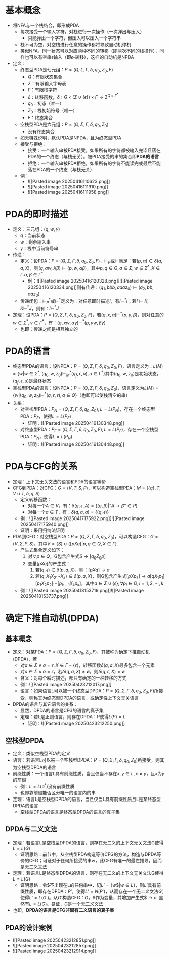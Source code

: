 # 基本概念
- 将NFA与一个栈结合，即形成PDA
	- 每次接受一个输入字符，对栈进行一次操作（一次弹出与压入）
		- 只能弹出一个字符，但压入可以压入一个字符串
	- 栈不可为空，对空栈进行任意的操作都将导致自动机停机
	- 类似NFA，同一状态可以对应两种不同的转移（即两次不同的栈操作），同样也可以有空串$\epsilon$输入（即$\epsilon$-转移），这样的自动机是NPDA
- 定义：
	- 终态型PDA是七元组：$P=(Q,\Sigma,\Gamma,\delta,q_0,Z_0,F)$
		- $Q$：有限状态集合
		- $\Sigma$：有限输入字母表
		- $\Gamma$：有限栈字符
		- $\delta$：转移函数，$\delta:Q\times (\Sigma\cup\{\epsilon\})\times\Gamma\rightarrow 2^{Q\times\Gamma^*}$
		- $q_0$：初态（唯一）
		- $Z_0$：栈初始符号（唯一）
		- $F$：终态集合
	- 空栈型PDA是六元组：$P=(Q,\Sigma,\Gamma,\delta,q_0,Z_0)$
		- 没有终态集合
	- 如无特殊说明，默认PDA是NPDA，且为终态型PDA
	- 接受与拒绝：
		- 接受：一个输入串被PDA接受，如果所有的字符都被输入完毕且落在PDA的一个终态（与栈无关）。被PDA接受的串的集合即**PDA的语言**
		- 拒绝：一个输入串被PDA拒绝，如果所有的字符不能读完或最后不能落在PDA的一个终态（与栈无关）
	- 例：
		- ![[Pasted image 20250416110623.png]]
		- ![[Pasted image 20250416111910.png]]
		- ![[Pasted image 20250416111958.png]]
# PDA的即时描述
- 定义：三元组：$(q,w,\gamma)$
	- $q$：当前状态
	- $w$：剩余输入串
	- $\gamma$：栈中当前符号串
- 传递：
	- 定义：设PDA：$P=(Q,\Sigma,\Gamma,\delta,q_0,Z_0,F)$，$\vdash_P$或$\vdash$满足：若$(p,\alpha)\in\delta(q,a,X)$，则$(q,aw,X\beta)\vdash(p,w,\alpha\beta)$，其中$p,q\in Q,a\in \Sigma,w\in \Sigma^*,X\in \Gamma.\alpha,\beta\in\Gamma^*$
		- 例：![[Pasted image 20250416120328.png]]![[Pasted image 20250416120334.png]]则有传递：$(q_1,bbb,aaaz_0)\vdash(q_2,bb,aaz_0)$
	- 传递闭包：$\vdash_P^*$或$\vdash^*$定义为：对任意即时描述$I$，有$I\vdash^*I$；若$I\vdash K,K\vdash^*J$，则有：$I\vdash^*J$
- 定理：设PDA：$P=(Q,\Sigma,\Gamma,\delta,q_0,Z_0,F)$，若$(q,x,\alpha)\vdash^*(p,y,\beta)$，则对任意的$w\in\Sigma^*,\gamma\in\Gamma^*$，有：$(q,xw,\alpha\gamma)\vdash^*(p,yw,\beta\gamma)$
	- 也即：传递之间是相互独立的
# PDA的语言
- 终态型PDA的语言：设NPDA：$P=(Q,\Sigma,\Gamma,\delta,q_0,Z_0,F)$，语言定义为：$L(M)=\{w|w\in\Sigma^*,(q_0,w,z_0)\vdash_M^*(q_f,\epsilon,u),u\in\Gamma^*\}$其中$(q_0,w,z_0)$是初始状态，$(q_f,\epsilon,u)$是最终状态
- 空栈型PDA的语言：设NPDA：$P=(Q,\Sigma,\Gamma,\delta,q_0,Z_0)$，语言定义为$L(M)=\{w|(q_0,w,z_0)\vdash^*(q,\epsilon,\epsilon),q\in Q\}$（也即可以使栈清空的串）
- 关系：
	- 对空栈型PDA：$P_N=(Q,\Sigma,\Gamma,\delta,q_0,Z_0),L=L(P_N)$，存在一个终态型PDA：$P_F$，使得$L=L(P_F)$
		- 证明：![[Pasted image 20250416130348.png]]
	- 对终态型PDA：$P_F=(Q,\Sigma,\Gamma,\delta,q_0,Z_0,F),L=L(P_F)$，存在一个空栈型PDA：$P_N$，使得$L=L(P_N)$
		- 证明：![[Pasted image 20250416130448.png]]
# PDA与CFG的关系
- 定理：上下文无关文法的语言和PDA的语言等价
- CFG到PDA：对CFG：$G=(V,T,S,P)$，可以构造空栈型PDA：$M=(\{q\},T,V\cup T,\delta,q,S)$
	- 定义转移函数：
		- 对每一个$A\in V$，有：$\delta(q,\epsilon,A)=\{(q,\beta)|\text{“}A\rightarrow \beta\text{”}\in P\}$
		- 对每一个$a\in T$，有：$\delta(q,a,a)=\{(q,\epsilon)\}$
	- 例：![[Pasted image 20250417175922.png]]![[Pasted image 20250417175940.png]]
	- 证明：采用归纳法证明
- PDA到CFG：对空栈型PDA：$P=(Q,\Sigma,\Gamma,\delta,q_0,Z_0)$，可以构造CFG：$G=(V,\Sigma,P,S)$，其中$V=\{S\}\cup\{[pX q]|p,q\in Q,X\in \Gamma\}$
	- 产生式集合定义如下：
		1. 对$\forall p\in Q$，G包含产生式$S\rightarrow [q_0Z_0p]$
		2. 变量$[pXq]$的产生式：
			1) 若$(q,\epsilon)\in \delta(p,a,X)$，则：$[pXq]\rightarrow a$
			2) 若$(q,X_1X_2\cdots X_k)\in \delta(p,a,X)$，则G包含产生式$[pXp_k]\rightarrow a[qX_1p_1][p_1X_2p_2]\cdots[p_{k-1}X_kp_k]$，其中$a\in \Sigma\cup\{\epsilon\};\forall p_i\in Q,i=1,2,\cdots,k$
	- 例：![[Pasted image 20250418153719.png]]![[Pasted image 20250418153737.png]]
# 确定下推自动机(DPDA)
## 基本概念
- 定义：对某PDA：$P=(Q,\Sigma,\Gamma,\delta,q_0,Z_0,F)$，其被称为确定下推自动机(DPDA)，若
	- 对$a\in \Sigma\vee a=\epsilon,X\in \Gamma-\{\epsilon\}$，转移函数$\delta(q,a,X)$最多包含一个元素
	- 对$a\in \Sigma\wedge a=\epsilon$，若$\delta(q,a,X)\neq \emptyset$，则$\delta(q,\epsilon,X)=\emptyset$
	- 含义：对每个瞬时描述，都只有确定的一种转移的方式
	- 例：![[Pasted image 20250423212017.png]]
	- 语言：如果语言L可以被一个终态型DPDA：$P=(Q,\Sigma,\Gamma,\delta,q_0,Z_0,F)$所接受，则称其为终态型DPDA的语言，或确定性上下文无关语言
- DPDA的语言与其它语言的关系：
	- 显然，DPDA的语言是CFG的语言的真子集
	- 定理：若L是正则语言，则存在DPDA：P使得$L(P)=L$
		- 证明：![[Pasted image 20250423212250.png]]
## 空栈型DPDA
- 定义：类似空栈型PDA的定义
- 语言：若语言L可以被一个空栈型DPDA：$P=(Q,\Sigma,\Gamma,\delta,q_0,Z_0)$所接受，则其为空栈型DPDA的语言
- 前缀性质：一个语言L具有前缀性质，当且仅当不存在$x,y\in L,x\neq y$，且$x$为$y$的前缀
	- 例：$L=L(a^*)$没有前缀性质
	- 也即靠前缀能否区分唯一的语言内的串
- 定理：语言L是空栈型DPDA的语言，当且仅当L具有前缀性质且L是某终态型DPDA的语言
	- 空栈型DPDA的语言是终态型DPDA的语言的真子集
## DPDA与二义文法
- 定理：若语言L是空栈型DPDA的语言，则存在无二义的上下文无关文法G使得$L=L(G)$
	- 证明思路：前节中，从空栈型PDA构造等价CFG的方法，构造与DPDA等价的CFG；可证对于任何所接受的串w，此CFG有唯一的最左推导，因而是无二义文法
- 定理：若语言L是终态型DPDA的语言，则存在无二义的上下文无关文法G使得$L=L(G)$
	- 证明思路：令\$不出现在L的任何串中，记$L’= \{w\$|w ∈L\}$，则$L’$具有前缀性质，即存在DPDA：$P’$，使得$L’= N(P’)$，从而存在一个无二义文法$G’$,使得$L’= L(G’)$。从$G’$构造CFG：$G$，\$作为变量，并增加产生式$\$→ε$. 显然有$L= L(G)$。易证，$G$是一个无二义文法
- 也即，**DPDA的语言是CFG非固有二义语言的真子集**
## PDA的设计案例
- ![[Pasted image 20250423212851.png]]
- ![[Pasted image 20250423212857.png]]
- ![[Pasted image 20250423212914.png]]